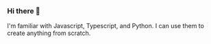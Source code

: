 ### Hi there 👋
I'm familiar with Javascript, Typescript, and Python. I can use them to create anything from scratch.
